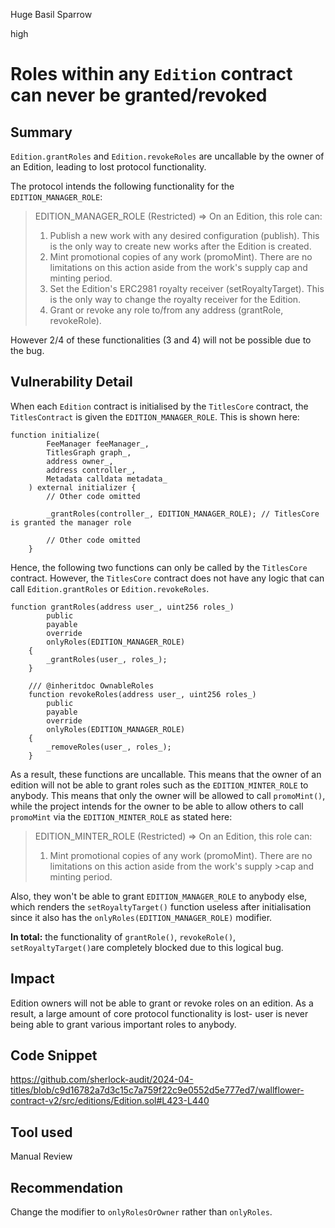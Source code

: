 Huge Basil Sparrow

high

# Roles within any `Edition` contract can never be granted/revoked

## Summary
`Edition.grantRoles` and `Edition.revokeRoles` are uncallable by the owner of an Edition, leading to lost protocol functionality.

The protocol intends the following functionality for the `EDITION_MANAGER_ROLE`:
> EDITION_MANAGER_ROLE (Restricted) =>
> On an Edition, this role can:
> 1) Publish a new work with any desired configuration (publish). This is the only way to create new works after the Edition is created.
> 2) Mint promotional copies of any work (promoMint). There are no limitations on this action aside from the work's supply cap and minting period.
> 3) Set the Edition's ERC2981 royalty receiver (setRoyaltyTarget). This is the only way to change the royalty receiver for the Edition.
> 4) Grant or revoke any role to/from any address (grantRole, revokeRole).

However 2/4 of these functionalities (3 and 4) will not be possible due to the bug.

## Vulnerability Detail
When each `Edition` contract is initialised by the `TitlesCore` contract, the `TitlesContract` is given the `EDITION_MANAGER_ROLE`. This is shown here:

```solidity
function initialize(
        FeeManager feeManager_,
        TitlesGraph graph_,
        address owner_,
        address controller_,
        Metadata calldata metadata_
    ) external initializer {
        // Other code omitted

        _grantRoles(controller_, EDITION_MANAGER_ROLE); // TitlesCore is granted the manager role

        // Other code omitted
    }
```

Hence, the following two functions can only be called by the `TitlesCore` contract. However, the `TitlesCore` contract does not have any logic that can call `Edition.grantRoles` or `Edition.revokeRoles`.

```solidity
function grantRoles(address user_, uint256 roles_)
        public
        payable
        override
        onlyRoles(EDITION_MANAGER_ROLE)
    {
        _grantRoles(user_, roles_);
    }

    /// @inheritdoc OwnableRoles
    function revokeRoles(address user_, uint256 roles_)
        public
        payable
        override
        onlyRoles(EDITION_MANAGER_ROLE)
    {
        _removeRoles(user_, roles_);
    }
```

As a result, these functions are uncallable. This means that the owner of an edition will not be able to grant roles such as the `EDITION_MINTER_ROLE` to anybody. This means that only the owner will be allowed to call `promoMint()`, while the project intends for the owner to be able to allow others to call `promoMint` via the `EDITION_MINTER_ROLE` as stated here:
> EDITION_MINTER_ROLE (Restricted) =>
>On an Edition, this role can:
>1) Mint promotional copies of any work (promoMint). There are no limitations on this action aside from the work's supply >cap and minting period.

Also, they won't be able to grant `EDITION_MANAGER_ROLE` to anybody else, which renders the `setRoyaltyTarget()` function useless after initialisation since it also has the `onlyRoles(EDITION_MANAGER_ROLE)` modifier.

**In total:** the functionality of `grantRole()`, `revokeRole()`, `setRoyaltyTarget()`are completely blocked due to this logical bug. 

## Impact
Edition owners will not be able to grant or revoke roles on an edition. As a result, a large amount of core protocol functionality is lost- user is never being able to grant various important roles to anybody. 

## Code Snippet
https://github.com/sherlock-audit/2024-04-titles/blob/c9d16782a7d3c15c7a759f22c9e0552d5e777ed7/wallflower-contract-v2/src/editions/Edition.sol#L423-L440

## Tool used
Manual Review

## Recommendation
Change the modifier to `onlyRolesOrOwner` rather than `onlyRoles`. 
